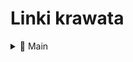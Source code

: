 # Linki krawata


<details>
<summary>📁 Main</summary>
<br>

<details>
<summary>&emsp;📁 Github</summary>
<br>
<a href="https://www.tinyurl.com/ziombek">Ziombkowy Generator Haseł</a>
</details>

<details>
<summary>&emsp;📁 Inne</summary>
<br>

<details>
<summary>&emsp;&emsp;📁 Dokumentacja</summary>
<br>
<a href="https://www.tinyurl.com/Hasla438">Dokumentacja</a>
</details>

<details>
<summary>&emsp;&emsp;📁 Mały projekt</summary>
<br>
<a href="https://www.tinyurl.com/CrackiPL">Mały projekt</a>
</details>

<details>
<summary>&emsp;📁 Kontakt</summary>
<br>

<details>
<summary>&emsp;&emsp;📁 Discord</summary>
<br>
krawat_
</details>

<details>
<summary>&emsp;&emsp;📁 Steam</summary>
<br>
<a href="https://tinyurl.com/KrawatAlt">Steam - KrawatAlt</a><br>
<a href="https://tinyurl.com/krawatMain">Steam - KrawatMain</a>
</details>

</details>

```
📁 Main
├📁 Github
│ └📄 https://www.tinyurl.com/ziombek
└📁 Inne
  ├📁 Dokumentacja
  │ └📄 https://www.tinyurl.com/Hasla438
  ├📁 Mały projekt
  │ └📄 https://www.tinyurl.com/CrackiPL
  └📁 Kontakt
    ├📁 Discord
    │ └📄 krawat_
    └📁 Steam
      ├📄 https://tinyurl.com/KrawatAlt
      └📄 https://tinyurl.com/krawatMain
